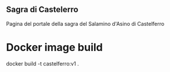 ## Sagra di Castelerro

Pagina del portale della sagra del Salamino d'Asino di Castelferro

# Docker image build
docker build -t castelferro:v1 .

